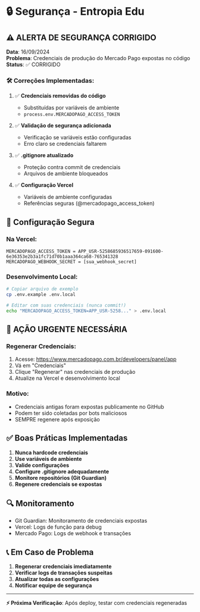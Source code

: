 # 🔒 Segurança - Entropia Edu

## ⚠️ ALERTA DE SEGURANÇA CORRIGIDO

**Data**: 16/09/2024  
**Problema**: Credenciais de produção do Mercado Pago expostas no código  
**Status**: ✅ CORRIGIDO  

### 🛠 Correções Implementadas:

1. ✅ **Credenciais removidas do código**
   - Substituídas por variáveis de ambiente
   - `process.env.MERCADOPAGO_ACCESS_TOKEN`

2. ✅ **Validação de segurança adicionada**
   - Verificação se variáveis estão configuradas
   - Erro claro se credenciais faltarem

3. ✅ **.gitignore atualizado**
   - Proteção contra commit de credenciais
   - Arquivos de ambiente bloqueados

4. ✅ **Configuração Vercel**
   - Variáveis de ambiente configuradas
   - Referências seguras (@mercadopago_access_token)

## 🔐 Configuração Segura

### Na Vercel:
```
MERCADOPAGO_ACCESS_TOKEN = APP_USR-5258685936517659-091600-6e36353e2b3a1fc71d70b1aaa364ca68-765341328
MERCADOPAGO_WEBHOOK_SECRET = [sua_webhook_secret]
```

### Desenvolvimento Local:
```bash
# Copiar arquivo de exemplo
cp .env.example .env.local

# Editar com suas credenciais (nunca commit!)
echo "MERCADOPAGO_ACCESS_TOKEN=APP_USR-5258..." > .env.local
```

## 🚨 AÇÃO URGENTE NECESSÁRIA

### Regenerar Credenciais:
1. Acesse: https://www.mercadopago.com.br/developers/panel/app
2. Vá em "Credenciais"
3. Clique "Regenerar" nas credenciais de produção
4. Atualize na Vercel e desenvolvimento local

### Motivo:
- Credenciais antigas foram expostas publicamente no GitHub
- Podem ter sido coletadas por bots maliciosos
- SEMPRE regenere após exposição

## ✅ Boas Práticas Implementadas

1. **Nunca hardcode credenciais**
2. **Use variáveis de ambiente**
3. **Valide configurações**
4. **Configure .gitignore adequadamente**
5. **Monitore repositórios (Git Guardian)**
6. **Regenere credenciais se expostas**

## 🔍 Monitoramento

- Git Guardian: Monitoramento de credenciais expostas
- Vercel: Logs de função para debug
- Mercado Pago: Logs de webhook e transações

## 📞 Em Caso de Problema

1. **Regenerar credenciais imediatamente**
2. **Verificar logs de transações suspeitas**
3. **Atualizar todas as configurações**
4. **Notificar equipe de segurança**

---

**⚡ Próxima Verificação**: Após deploy, testar com credenciais regeneradas